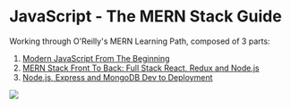 # JavaScript - The MERN Stack Guide
Working through O'Reilly's MERN Learning Path, composed of 3 parts:

1) <a href="https://www.packtpub.com/web-development/modern-javascript-beginning-video">Modern JavaScript From The Beginning</a>
2) <a href="https://www.packtpub.com/networking-and-servers/mern-stack-front-back-full-stack-react-redux-and-nodejs-video">MERN Stack Front To Back: Full Stack React, Redux and Node.js</a>
3) <a href="https://www.packtpub.com/application-development/nodejs-express-and-mongodb-dev-deployment-video">Node.js, Express and MongoDB Dev to Deployment</a>

<img src="https://learning.oreilly.com/api/v1/refworks/image/800x600/media/book/06/9781789807660/9781789807660-2018-09-06.jpg">
